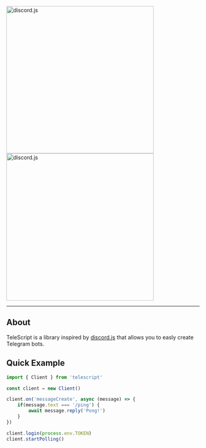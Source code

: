 <br />  

<img src="https://i.imgur.com/XSMraWh.png#gh-light-mode-only" width="384" alt="discord.js"/>
<img src="https://i.imgur.com/NzHUvon.png#gh-dark-mode-only" width="384" alt="discord.js"/>

---

## About

TeleScript is a library inspired by [discord.js](https://github.com/discordjs/discord.js) that allows you to easly create Telegram bots.

## Quick Example
```ts
import { Client } from 'telescript'

const client = new Client()

client.on('messageCreate', async (message) => {
    if(message.text === '/ping') {
        await message.reply('Pong!')
    }
})

client.login(process.env.TOKEN)
client.startPolling()
```